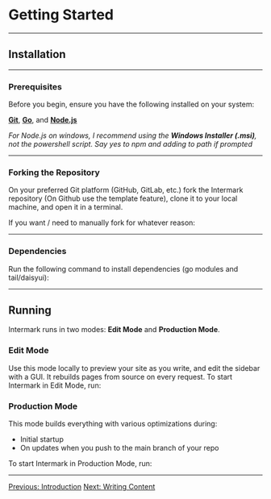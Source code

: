 # Getting Started

---

## Installation

---

### Prerequisites

Before you begin, ensure you have the following installed on your system:

[**Git**](https://git-scm.com/downloads), [**Go**](https://go.dev/doc/install), and [**Node.js**](https://nodejs.org/en/download)

_For Node.js on windows, I recommend using the **Windows Installer (.msi)**, not the powershell script. Say yes to npm and adding to path if prompted_

---

### Forking the Repository

On your preferred Git platform (GitHub, GitLab, etc.) fork the Intermark repository (On Github use the template feature), clone it to your local machine, and open it in a terminal.

If you want / need to manually fork for whatever reason:

<div id="fork_code"></div>

---

### Dependencies

Run the following command to install dependencies (go modules and tail/daisyui):

<div id="deps_code"></div>

---

## Running

Intermark runs in two modes: **Edit Mode** and **Production Mode**.

### Edit Mode

Use this mode locally to preview your site as you write, and edit the sidebar with a GUI. It rebuilds pages from source on every request. To start Intermark in Edit Mode, run:

<div id="edit_code"></div>

### Production Mode

This mode builds everything with various optimizations during:

- Initial startup
- On updates when you push to the main branch of your repo

To start Intermark in Production Mode, run:

<div id="prod_code"></div>

---

<div class="flex flex-row justify-between mt-10">
  <a href="/p/introduction" class="btn btn-primary">Previous: Introduction</a>
  <a href="/p/usage/writing-content" class="btn btn-secondary">Next: Writing Content</a>
</div>

<script>
  window.addEventListener('load', () => {
    const fork_code =
`git clone https://github.com/Data-Corruption/Intermark.git
cd intermark
# After creating a repo on your preferred platform, e.g. Github,
# set it as the remote and push your changes
git remote add origin "your-repo-url"
git push -u origin main`;

    codeBlock('fork_code', fork_code, 'sh');
    codeBlock('deps_code', 'go run inter.go deps', 'sh');
    codeBlock('edit_code', 'go run inter.go edit', 'sh');
    codeBlock('prod_code', 'go run inter.go prod', 'sh');
  });
</script>
